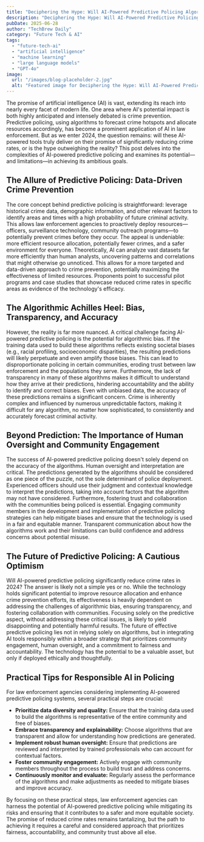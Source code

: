 ```yaml
---
title: "Deciphering the Hype: Will AI-Powered Predictive Policing Algorithms Actually Reduce Crime Rates in 2024?"
description: "Deciphering the Hype: Will AI-Powered Predictive Policing Algorithms Actually Reduce Crime Rates in 2024?"
pubDate: 2025-06-28
author: "TechBrew Daily"
category: "Future Tech & AI"
tags:
  - "future-tech-ai"
  - "artificial intelligence"
  - "machine learning"
  - "large language models"
  - "GPT-4o"
image:
  url: "/images/blog-placeholder-2.jpg"
  alt: "Featured image for Deciphering the Hype: Will AI-Powered Predictive Policing Algorithms Actually Reduce Crime Rates in 2024?"
---
```


The promise of artificial intelligence (AI) is vast, extending its reach into nearly every facet of modern life.  One area where AI's potential impact is both highly anticipated and intensely debated is crime prevention.  Predictive policing, using algorithms to forecast crime hotspots and allocate resources accordingly, has become a prominent application of AI in law enforcement. But as we enter 2024, the question remains: will these AI-powered tools truly deliver on their promise of significantly reducing crime rates, or is the hype outweighing the reality?  This post delves into the complexities of AI-powered predictive policing and examines its potential—and limitations—in achieving its ambitious goals.


## The Allure of Predictive Policing: Data-Driven Crime Prevention

The core concept behind predictive policing is straightforward: leverage historical crime data, demographic information, and other relevant factors to identify areas and times with a high probability of future criminal activity.  This allows law enforcement agencies to proactively deploy resources—officers, surveillance technology, community outreach programs—to potentially prevent crimes before they occur.  The appeal is undeniable: more efficient resource allocation, potentially fewer crimes, and a safer environment for everyone.  Theoretically, AI can analyze vast datasets far more efficiently than human analysts, uncovering patterns and correlations that might otherwise go unnoticed.  This allows for a more targeted and data-driven approach to crime prevention, potentially maximizing the effectiveness of limited resources.  Proponents point to successful pilot programs and case studies that showcase reduced crime rates in specific areas as evidence of the technology's efficacy.


## The Algorithmic Achilles Heel: Bias, Transparency, and Accuracy

However, the reality is far more nuanced.  A critical challenge facing AI-powered predictive policing is the potential for algorithmic bias.  If the training data used to build these algorithms reflects existing societal biases (e.g., racial profiling, socioeconomic disparities), the resulting predictions will likely perpetuate and even amplify those biases. This can lead to disproportionate policing in certain communities, eroding trust between law enforcement and the populations they serve.  Furthermore, the lack of transparency in many of these algorithms makes it difficult to understand how they arrive at their predictions, hindering accountability and the ability to identify and correct biases.  Even with unbiased data, the accuracy of these predictions remains a significant concern.  Crime is inherently complex and influenced by numerous unpredictable factors, making it difficult for any algorithm, no matter how sophisticated, to consistently and accurately forecast criminal activity.


## Beyond Prediction: The Importance of Human Oversight and Community Engagement

The success of AI-powered predictive policing doesn't solely depend on the accuracy of the algorithms.  Human oversight and interpretation are critical.  The predictions generated by the algorithms should be considered as one piece of the puzzle, not the sole determinant of police deployment.  Experienced officers should use their judgment and contextual knowledge to interpret the predictions, taking into account factors that the algorithm may not have considered.  Furthermore, fostering trust and collaboration with the communities being policed is essential.  Engaging community members in the development and implementation of predictive policing strategies can help mitigate biases and ensure that the technology is used in a fair and equitable manner.  Transparent communication about how the algorithms work and their limitations can build confidence and address concerns about potential misuse.


## The Future of Predictive Policing:  A Cautious Optimism

Will AI-powered predictive policing significantly reduce crime rates in 2024?  The answer is likely not a simple yes or no.  While the technology holds significant potential to improve resource allocation and enhance crime prevention efforts, its effectiveness is heavily dependent on addressing the challenges of algorithmic bias, ensuring transparency, and fostering collaboration with communities.  Focusing solely on the predictive aspect, without addressing these critical issues, is likely to yield disappointing and potentially harmful results.  The future of effective predictive policing lies not in relying solely on algorithms, but in integrating AI tools responsibly within a broader strategy that prioritizes community engagement, human oversight, and a commitment to fairness and accountability.  The technology has the potential to be a valuable asset, but only if deployed ethically and thoughtfully.


## Practical Tips for Responsible AI in Policing

For law enforcement agencies considering implementing AI-powered predictive policing systems, several practical steps are crucial:

* **Prioritize data diversity and quality:**  Ensure that the training data used to build the algorithms is representative of the entire community and free of biases.
* **Embrace transparency and explainability:**  Choose algorithms that are transparent and allow for understanding how predictions are generated.
* **Implement robust human oversight:**  Ensure that predictions are reviewed and interpreted by trained professionals who can account for contextual factors.
* **Foster community engagement:**  Actively engage with community members throughout the process to build trust and address concerns.
* **Continuously monitor and evaluate:**  Regularly assess the performance of the algorithms and make adjustments as needed to mitigate biases and improve accuracy.

By focusing on these practical steps, law enforcement agencies can harness the potential of AI-powered predictive policing while mitigating its risks and ensuring that it contributes to a safer and more equitable society.  The promise of reduced crime rates remains tantalizing, but the path to achieving it requires a careful and considered approach that prioritizes fairness, accountability, and community trust above all else.